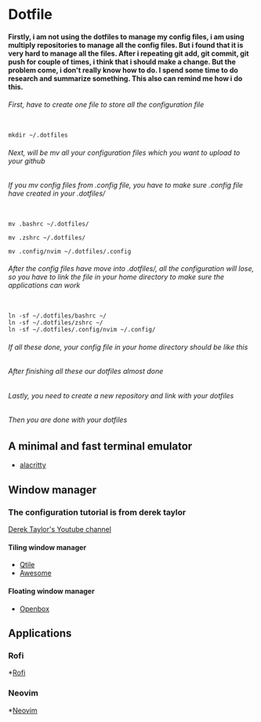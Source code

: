 # Dotfile
#### Firstly, i am not using the dotfiles to manage my config files, i am using multiply repositories to manage all the config files. But i found that it is very hard to manage all the files. After i repeating git add, git commit, git push for couple of times, i think that i should make a change. But the problem come, i don't really know how to do. I spend some time to do research and summarize something. This also can remind me how i do this.

###### First, have to create one file to store all the configuration file
<code>
mkdir ~/.dotfiles
</code>

###### Next, will be mv all your configuration files which you want to upload to your github
###### If you mv config files from .config file, you have to make sure .config file have created in your .dotfiles/
<code>
mv .bashrc ~/.dotfiles/
</code>
<code>
mv .zshrc ~/.dotfiles/
</code>
<code>
mv .config/nvim ~/.dotfiles/.config
</code>

###### After the config files have move into .dotfiles/, all the configuration will lose, so you have to link the file in your home directory to make sure the applications can work
<code>
ln -sf ~/.dotfiles/bashrc ~/
ln -sf ~/.dotfiles/zshrc ~/
ln -sf ~/.dotfiles/.config/nvim ~/.config/
</code>

###### If all these done, your config file in your home directory should be like this
###### After finishing all these our dotfiles almost done

###### Lastly, you need to create a new repository and link with your dotfiles

###### Then you are done with your dotfiles

## A minimal and fast terminal emulator
* [alacritty](https://github.com/Alfredchong260/Dotfiles/tree/main/.config/alacritty)

## Window manager
### The configuration tutorial is from derek taylor
[Derek Taylor's Youtube channel](https://www.youtube.com/channel/UCVls1GmFKf6WlTraIb_IaJg)

#### Tiling window manager
* [Qtile](https://github.com/Alfredchong260/Dotfiles/tree/main/.config/qtile)
* [Awesome](https://github.com/Alfredchong260/Dotfiles/tree/main/.config/awesome)

#### Floating window manager
* [Openbox](https://github.com/Alfredchong260/Dotfiles/tree/main/.config/openbox)

## Applications
### Rofi
*[Rofi](https://github.com/Alfredchong260/Dotfiles/tree/main/.config/rofi)

### Neovim
*[Neovim](https://github.com/Alfredchong260/Dotfiles/tree/main/.config/nvim)
